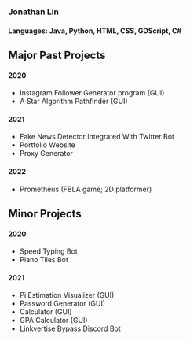 ### Jonathan Lin
#### Languages: Java, Python, HTML, CSS, GDScript, C#
### 

## Major Past Projects
#### 2020
- Instagram Follower Generator program (GUI)
- A Star Algorithm Pathfinder (GUI)

#### 2021
- Fake News Detector Integrated With Twitter Bot
- Portfolio Website
- Proxy Generator

#### 2022
- Prometheus (FBLA game; 2D platformer)

## Minor Projects
#### 2020
- Speed Typing Bot
- Piano Tiles Bot
#### 2021
- Pi Estimation Visualizer (GUI)
- Password Generator (GUI)
- Calculator (GUI)
- GPA Calculator (GUI)
- Linkvertise Bypass Discord Bot

